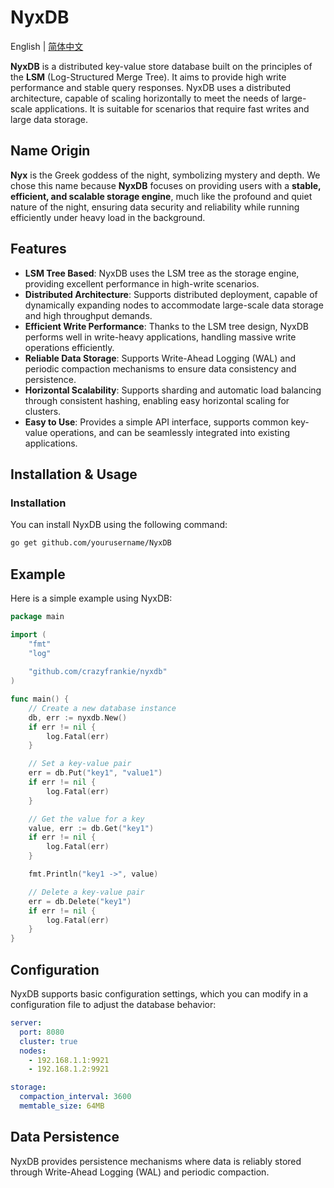 # NyxDB

English |  [简体中文](./README.zh.md)  <!-- 中文版本链接 -->

**NyxDB** is a distributed key-value store database built on the principles of the **LSM** (Log-Structured Merge Tree). It aims to provide high write performance and stable query responses. NyxDB uses a distributed architecture, capable of scaling horizontally to meet the needs of large-scale applications. It is suitable for scenarios that require fast writes and large data storage.

## Name Origin

**Nyx** is the Greek goddess of the night, symbolizing mystery and depth. We chose this name because **NyxDB** focuses on providing users with a **stable, efficient, and scalable storage engine**, much like the profound and quiet nature of the night, ensuring data security and reliability while running efficiently under heavy load in the background.

## Features

- **LSM Tree Based**: NyxDB uses the LSM tree as the storage engine, providing excellent performance in high-write scenarios.
- **Distributed Architecture**: Supports distributed deployment, capable of dynamically expanding nodes to accommodate large-scale data storage and high throughput demands.
- **Efficient Write Performance**: Thanks to the LSM tree design, NyxDB performs well in write-heavy applications, handling massive write operations efficiently.
- **Reliable Data Storage**: Supports Write-Ahead Logging (WAL) and periodic compaction mechanisms to ensure data consistency and persistence.
- **Horizontal Scalability**: Supports sharding and automatic load balancing through consistent hashing, enabling easy horizontal scaling for clusters.
- **Easy to Use**: Provides a simple API interface, supports common key-value operations, and can be seamlessly integrated into existing applications.

## Installation & Usage

### Installation

You can install NyxDB using the following command:

```bash
go get github.com/yourusername/NyxDB
```

## Example
Here is a simple example using NyxDB:
```go
package main

import (
	"fmt"
	"log"
	
	"github.com/crazyfrankie/nyxdb"
)

func main() {
	// Create a new database instance
	db, err := nyxdb.New()
	if err != nil {
		log.Fatal(err)
	}

	// Set a key-value pair
	err = db.Put("key1", "value1")
	if err != nil {
		log.Fatal(err)
	}

	// Get the value for a key
	value, err := db.Get("key1")
	if err != nil {
		log.Fatal(err)
	}

	fmt.Println("key1 ->", value)

	// Delete a key-value pair
	err = db.Delete("key1")
	if err != nil {
		log.Fatal(err)
	}
}
```

## Configuration
NyxDB supports basic configuration settings, which you can modify in a configuration file to adjust the database behavior:
```yaml
server:
  port: 8080
  cluster: true
  nodes:
    - 192.168.1.1:9921
    - 192.168.1.2:9921

storage:
  compaction_interval: 3600
  memtable_size: 64MB
```

## Data Persistence
NyxDB provides persistence mechanisms where data is reliably stored through Write-Ahead Logging (WAL) and periodic compaction.



